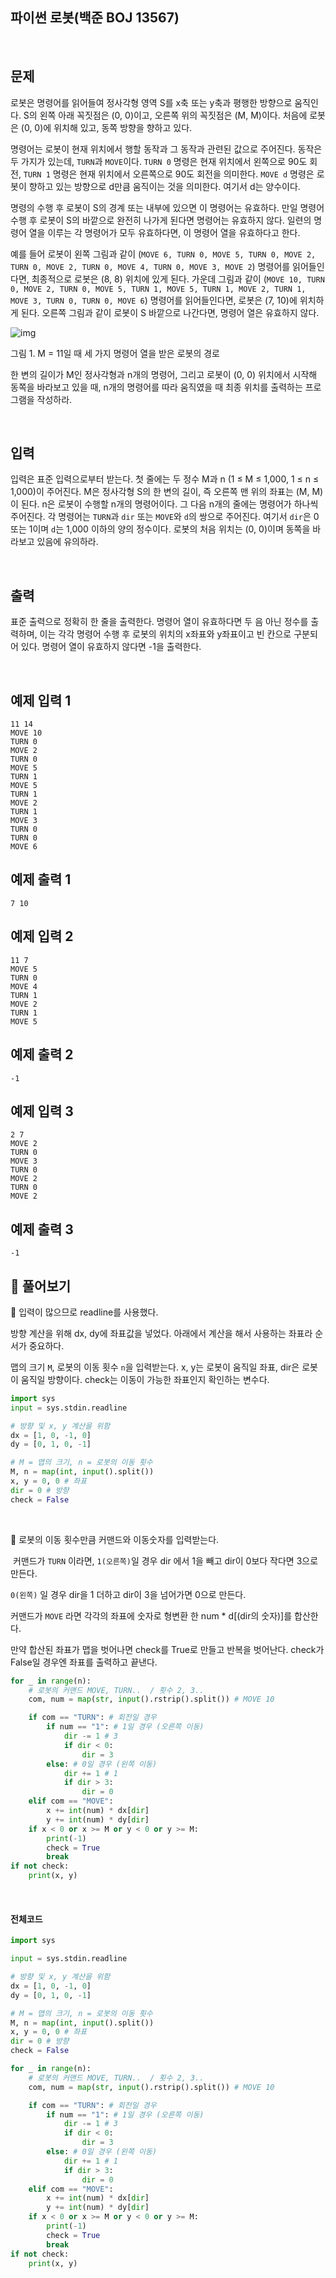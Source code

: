 ## 파이썬 로봇(백준 BOJ 13567)

<br>

## 문제

로봇은 명령어를 읽어들여 정사각형 영역 S를 x축 또는 y축과 평행한 방향으로 움직인다. S의 왼쪽 아래 꼭짓점은 (0, 0)이고, 오른쪽 위의 꼭짓점은 (M, M)이다. 처음에 로봇은 (0, 0)에 위치해 있고, 동쪽 방향을 향하고 있다.

명령어는 로봇이 현재 위치에서 행할 동작과 그 동작과 관련된 값으로 주어진다. 동작은 두 가지가 있는데, `TURN`과 `MOVE`이다. `TURN 0` 명령은 현재 위치에서 왼쪽으로 90도 회전, `TURN 1` 명령은 현재 위치에서 오른쪽으로 90도 회전을 의미한다. `MOVE d` 명령은 로봇이 향하고 있는 방향으로 d만큼 움직이는 것을 의미한다. 여기서 d는 양수이다.

명령의 수행 후 로봇이 S의 경계 또는 내부에 있으면 이 명령어는 유효하다. 만일 명령어 수행 후 로봇이 S의 바깥으로 완전히 나가게 된다면 명령어는 유효하지 않다. 일련의 명령어 열을 이루는 각 명령어가 모두 유효하다면, 이 명령어 열을 유효하다고 한다.

예를 들어 로봇이 왼쪽 그림과 같이 (`MOVE 6, TURN 0, MOVE 5, TURN 0, MOVE 2, TURN 0, MOVE 2, TURN 0, MOVE 4, TURN 0, MOVE 3, MOVE 2`) 명령어를 읽어들인다면, 최종적으로 로봇은 (8, 8) 위치에 있게 된다. 가운데 그림과 같이 (`MOVE 10, TURN 0, MOVE 2, TURN 0, MOVE 5, TURN 1, MOVE 5, TURN 1, MOVE 2, TURN 1, MOVE 3, TURN 0, TURN 0, MOVE 6`) 명령어를 읽어들인다면, 로봇은 (7, 10)에 위치하게 된다. 오른쪽 그림과 같이 로봇이 S 바깥으로 나간다면, 명령어 열은 유효하지 않다.

![img](https://onlinejudgeimages.s3-ap-northeast-1.amazonaws.com/userupload/topology/20161106/27f7884c99f7c66d952a1102296b4d62.png)

그림 1. M = 11일 때 세 가지 명령어 열을 받은 로봇의 경로

한 변의 길이가 M인 정사각형과 n개의 명령어, 그리고 로봇이 (0, 0) 위치에서 시작해 동쪽을 바라보고 있을 때, n개의 명령어를 따라 움직였을 때 최종 위치를 출력하는 프로그램을 작성하라.

<br>

## 입력

입력은 표준 입력으로부터 받는다. 첫 줄에는 두 정수 M과 n (1 ≤ M ≤ 1,000, 1 ≤ n ≤ 1,000)이 주어진다. M은 정사각형 S의 한 변의 길이, 즉 오른쪽 맨 위의 좌표는 (M, M)이 된다. n은 로봇이 수행할 n개의 명령어이다. 그 다음 n개의 줄에는 명령어가 하나씩 주어진다. 각 명령어는 `TURN`과 `dir` 또는 `MOVE`와 `d`의 쌍으로 주어진다. 여기서 `dir`은 0 또는 1이며 `d`는 1,000 이하의 양의 정수이다. 로봇의 처음 위치는 (0, 0)이며 동쪽을 바라보고 있음에 유의하라.

<br>

## 출력

표준 출력으로 정확히 한 줄을 출력한다. 명령어 열이 유효하다면 두 음 아닌 정수를 출력하며, 이는 각각 명령어 수행 후 로봇의 위치의 x좌표와 y좌표이고 빈 칸으로 구분되어 있다. 명령어 열이 유효하지 않다면 -1을 출력한다.

<br>

## 예제 입력 1 

```
11 14
MOVE 10
TURN 0
MOVE 2
TURN 0
MOVE 5
TURN 1
MOVE 5
TURN 1
MOVE 2
TURN 1
MOVE 3
TURN 0
TURN 0
MOVE 6
```

## 예제 출력 1

```
7 10
```

## 예제 입력 2

```
11 7
MOVE 5
TURN 0
MOVE 4
TURN 1
MOVE 2
TURN 1
MOVE 5
```

## 예제 출력 2

```
-1
```

## 예제 입력 3

```
2 7
MOVE 2
TURN 0
MOVE 3
TURN 0
MOVE 2
TURN 0
MOVE 2
```

## 예제 출력 3

```
-1
```



## 📝 풀어보기

📌 입력이 많으므로 readline를 사용했다.

방향 계산을 위해 dx, dy에 좌표값을 넣었다. 아래에서 계산을 해서 사용하는 좌표라 순서가 중요하다.

맵의 크기 `M`, 로봇의 이동 횟수 `n`을 입력받는다. x, y는 로봇이 움직일 좌표, dir은 로봇이 움직일 방향이다. check는 이동이 가능한 좌표인지 확인하는 변수다.

``` python
import sys
input = sys.stdin.readline

# 방향 및 x, y 계산을 위함
dx = [1, 0, -1, 0]
dy = [0, 1, 0, -1]

# M = 맵의 크기, n = 로봇의 이동 횟수
M, n = map(int, input().split()) 
x, y = 0, 0 # 좌표
dir = 0 # 방향 
check = False
```

<br>

📌 로봇의 이동 횟수만큼 커맨드와 이동숫자를 입력받는다.

 커맨드가 `TURN` 이라면, `1(오른쪽)`일 경우 dir 에서 1을 빼고 dir이 0보다 작다면 3으로 만든다.

`0(왼쪽)` 일 경우 dir을 1 더하고 dir이 3을 넘어가면 0으로 만든다.

커맨드가 `MOVE` 라면 각각의 좌표에 숫자로 형변환 한 num * d[(dir의 숫자)]를 합산한다.

만약 합산된 좌표가 맵을 벗어나면 check를 True로 만들고 반복을 벗어난다. check가 False일 경우엔 좌표를 출력하고 끝낸다.

``` python
for _ in range(n):
    # 로봇의 커맨드 MOVE, TURN..  / 횟수 2, 3..
    com, num = map(str, input().rstrip().split()) # MOVE 10

    if com == "TURN": # 회전일 경우 
        if num == "1": # 1일 경우 (오른쪽 이동)
            dir -= 1 # 3
            if dir < 0:
                dir = 3 
        else: # 0일 경우 (왼쪽 이동) 
            dir += 1 # 1
            if dir > 3: 
                dir = 0 
    elif com == "MOVE":
        x += int(num) * dx[dir] 
        y += int(num) * dy[dir] 
    if x < 0 or x >= M or y < 0 or y >= M:
        print(-1)
        check = True
        break
if not check:
    print(x, y)
```

<br>

#### 전체코드

``` python
import sys

input = sys.stdin.readline

# 방향 및 x, y 계산을 위함
dx = [1, 0, -1, 0]
dy = [0, 1, 0, -1]

# M = 맵의 크기, n = 로봇의 이동 횟수
M, n = map(int, input().split()) 
x, y = 0, 0 # 좌표
dir = 0 # 방향 
check = False

for _ in range(n):
    # 로봇의 커맨드 MOVE, TURN..  / 횟수 2, 3..
    com, num = map(str, input().rstrip().split()) # MOVE 10

    if com == "TURN": # 회전일 경우 
        if num == "1": # 1일 경우 (오른쪽 이동)
            dir -= 1 # 3
            if dir < 0:
                dir = 3 
        else: # 0일 경우 (왼쪽 이동) 
            dir += 1 # 1
            if dir > 3: 
                dir = 0 
    elif com == "MOVE":
        x += int(num) * dx[dir] 
        y += int(num) * dy[dir] 
    if x < 0 or x >= M or y < 0 or y >= M:
        print(-1)
        check = True
        break
if not check:
    print(x, y)
```

